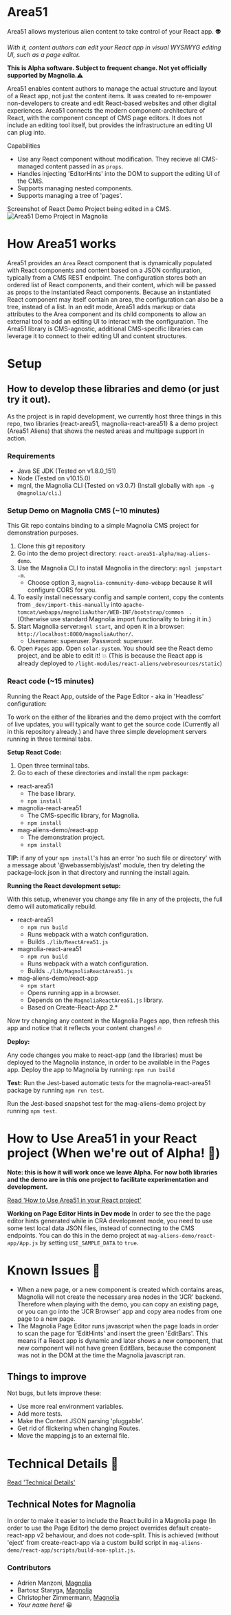 # Area51
Area51 allows mysterious alien content to take control of your React app. :alien:

*With it, content authors can edit your React app in visual WYSIWYG editing UI, such as a page editor.*

**This is Alpha software. Subject to frequent change. Not yet officially supported by Magnolia.:warning:**

Area51 enables content authors to manage the actual structure and layout of a React app, not just the content items. It was created to re-empower non-developers to create and edit React-based websites and other digital experiences. Area51 connects the modern component-architecture of React, with the component concept of CMS page editors.
It does not include an editing tool itself, but provides the infrastructure an editing UI can plug into.

Capabilities

* Use any React component without modification. They recieve all CMS-managed content passed in as `props`.
* Handles injecting 'EditorHints' into the DOM to support the editing UI of the CMS.
* Supports managing nested components.
* Supports managing a tree of 'pages'.

Screenshot of React Demo Project being edited in a CMS.
![Area51 Demo Project in Magnolia](mag-aliens-demo/_dev/README-demo-project.jpg)


# How Area51 works

Area51 provides an `Area` React component that is dynamically populated with React components and content based on a JSON configuration, typically from a CMS REST endpoint.
The configuration stores both an ordered list of React components, and their content, which will be passed as props to the instantiated React components. Because an instantiated React component may itself contain an area, the configuration can also be a tree, instead of a list.
In an edit mode, Area51 adds markup or data attributes to the Area component and its child components to allow an external tool to add an editing UI to interact with the configuration.
The Area51 library is CMS-agnostic, additional CMS-specific libraries can leverage it to connect to their editing UI and content structures.


# Setup
 
## How to develop these libraries and demo (or just try it out).

As the project is in rapid development, we currently host three things in this repo, two libraries (react-area51, magnolia-react-area51) & a demo project (Area51 Aliens) that shows the nested areas and multipage support in action.

### Requirements
* Java SE JDK (Tested on v1.8.0_151)
* Node (Tested on v10.15.0)
* mgnl, the Magnolia CLI (Tested on v3.0.7) (Install globally with `npm -g @magnolia/cli`.)
 
### Setup Demo on Magnolia CMS (~10 minutes)

This Git repo contains binding to a simple Magnolia CMS project for demonstration purposes.

1. Clone this git repository
2. Go into the demo project directory: `react-area51-alpha/mag-aliens-demo`.
3. Use the Magnolia CLI to install Magnolia in the directory: `mgnl jumpstart -m`. 
   * Choose option 3, `magnolia-community-demo-webapp` because it will configure CORS for you.
4. To easily install necessary config and sample content, copy the contents from `_dev/import-this-manually` into `apache-tomcat/webapps/magnoliaAuthor/WEB-INF/bootstrap/common 
`. (Otherwise use standard Magnolia import functionality to bring it in.)
5. Start Magnolia server:`mgnl start`, and open it in a browser: `http://localhost:8080/magnoliaAuthor/`. 
   * Username: superuser. Password: superuser.
6. Open `Pages` app. Open `solar-system`. You should see the React demo project, and be able to edit it! :boom: (This is because the React app is already deployed to `/light-modules/react-aliens/webresources/static`)




### React code (~15 minutes)
Running the React App, outside of the Page Editor - aka in 'Headless' configuration:

To work on the either of the libraries and the demo project with the comfort of live updates, you will typically want to get the source code (Currently all in this repository already.) and have three simple development servers running in three terminal tabs.

**Setup React Code:**

1. Open three terminal tabs.
2. Go to each of these directories and install the npm package:

* react-area51
  * The base library. 
  * `npm install`
* magnolia-react-area51
  * The CMS-specific library, for Magnolia.
  * `npm install`
* mag-aliens-demo/react-app
  * The demonstration project.
  * `npm install`

**TIP**: if any of your `npm install`'s has an error 'no such file or directory' with a message about '@webassemblyjs/ast' module, then try deleting the package-lock.json in that directory and running the install again.

**Running the React development setup:**

With this setup, whenever you change any file in any of the projects, the full demo will automatically rebuild.

* react-area51
  * `npm run build`
  * Runs webpack with a watch configuration.
  * Builds `./lib/ReactArea51.js`
* magnolia-react-area51
  * `npm run build`
  * Runs webpack with a watch configuration.
  * Builds `./lib/MagnoliaReactArea51.js`
* mag-aliens-demo/react-app
  * `npm start`
  * Opens running app in a browser.
  * Depends on the `MagnoliaReactArea51.js` library.
  * Based on Create-React-App 2.*
  
Now try changing any content in the Magnolia Pages app, then refresh this app and notice that it reflects your content changes! :fire:



**Deploy:**

Any code changes you make to react-app (and the libraries) must be deployed to the Magnolia instance, in order to be available in the Pages app. Deploy the app to Magnolia by running:
`npm run build`

**Test:**
Run the Jest-based automatic tests for the magnolia-react-area51 package by running `npm run test`.

Run the Jest-based snapshot test for the mag-aliens-demo project by running `npm test`.

# How to Use Area51 in your React project (When we're out of Alpha! :telescope:)

**Note: this is how it will work once we leave Alpha. For now both libraries and the demo are in this one project to facilitate experimentation and development.**

[Read 'How to Use Area51 in your React project'](/react-area51)

**Working on Page Editor Hints in Dev mode**
In order to see the the page editor hints generated while in CRA development mode, you need to use some test local data JSON files, instead of connecting to the CMS endpoints. You can do this in the demo project at `mag-aliens-demo/react-app/App.js` by setting `USE_SAMPLE_DATA` to `true`.

# Known Issues :grimacing:

* When a new page, or a new component is created which contains areas, Magnolia will not create the necessary area nodes in the 'JCR' backend. Therefore when playing with the demo, you can copy an existing page, or you can go into the 'JCR Browser' app and copy area nodes from one page to a new page.
* The Magnolia Page Editor runs javascript when the page loads in order to scan the page for 'EditHints' and insert the green 'EditBars'. This means if a React app is dynamic and later shows a new component, that new component will not have green EditBars, because the component was not in the DOM at the time the Magnolia javascript ran.


## Things to improve
Not bugs, but lets improve these:
* Use more real environment variables.
* Add more tests.
* Make the Content JSON parsing 'pluggable'.
* Get rid of flickering when changing Routes.
* Move the mapping.js to an external file.

# Technical Details :triangular_ruler:

[Read 'Technical Details'](/react-area51)

## Technical Notes for Magnolia
In order to make it easier to include the React build in a Magnolia page (In order to use the Page Editor) the demo project overrides default create-react-app v2 behaviour, and does not code-split. This is achieved (without 'eject' from create-react-app via a custom build script in `mag-aliens-demo/react-app/scripts/build-non-split.js`.

### Contributors

* Adrien Manzoni, [Magnolia](https://documentation.magnolia-cms.com)
* Bartosz Staryga, [Magnolia](https://documentation.magnolia-cms.com)
* Christopher Zimmermann, [Magnolia](https://documentation.magnolia-cms.com)
* *Your name here!* :grinning:
